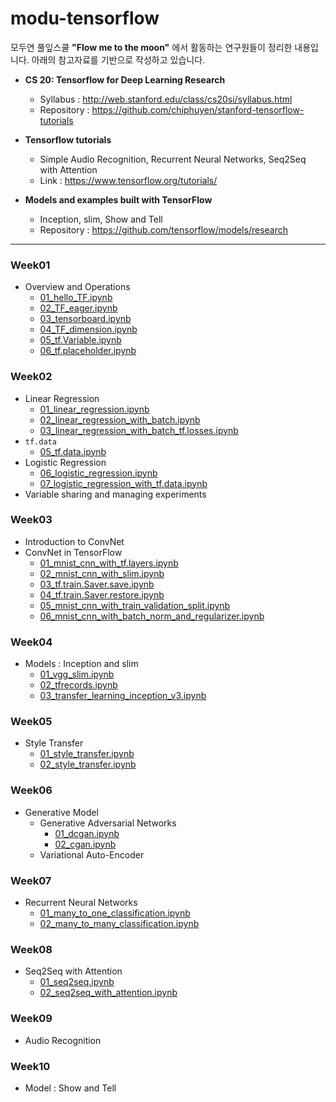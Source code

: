 # modu-tensorflow
모두연 풀잎스쿨 **"Flow me to the moon"** 에서 활동하는 연구원들이 정리한 내용입니다.
아래의 참고자료를 기반으로 작성하고 있습니다.

- **CS 20: Tensorflow for Deep Learning Research**
  - Syllabus : http://web.stanford.edu/class/cs20si/syllabus.html
  - Repository : https://github.com/chiphuyen/stanford-tensorflow-tutorials


- **Tensorflow tutorials**
  - Simple Audio Recognition, Recurrent Neural Networks, Seq2Seq with Attention
  - Link : https://www.tensorflow.org/tutorials/


- **Models and examples built with TensorFlow**
  -  Inception, slim, Show and Tell
  -  Repository : https://github.com/tensorflow/models/research

---
### Week01
- Overview and Operations
  - [01_hello_TF.ipynb](https://nbviewer.jupyter.org/github/modulabs/modu-tensorflow/blob/master/week01/01_hello_TF.ipynb)
  - [02_TF_eager.ipynb](https://nbviewer.jupyter.org/github/modulabs/modu-tensorflow/blob/master/week01/02_TF_eager.ipynb)
  - [03_tensorboard.ipynb](https://nbviewer.jupyter.org/github/modulabs/modu-tensorflow/blob/master/week01/03_tensorboard.ipynb)
  - [04_TF_dimension.ipynb](https://nbviewer.jupyter.org/github/modulabs/modu-tensorflow/blob/master/week01/04_TF_dimension.ipynb)
  - [05_tf.Variable.ipynb](https://nbviewer.jupyter.org/github/modulabs/modu-tensorflow/blob/master/week01/05_tf.Variable.ipynb)
  - [06_tf.placeholder.ipynb](https://nbviewer.jupyter.org/github/modulabs/modu-tensorflow/blob/master/week01/06_tf.placeholder.ipynb)

### Week02
- Linear Regression
  - [01_linear_regression.ipynb](https://nbviewer.jupyter.org/github/modulabs/modu-tensorflow/blob/master/week02/01_linear_regression.ipynb)
  - [02_linear_regression_with_batch.ipynb](https://nbviewer.jupyter.org/github/modulabs/modu-tensorflow/blob/master/week02/02_linear_regression_with_batch.ipynb)
  - [03_linear_regression_with_batch_tf.losses.ipynb](https://nbviewer.jupyter.org/github/modulabs/modu-tensorflow/blob/master/week02/03_linear_regression_with_batch_tf.losses.ipynb)
- `tf.data`
  - [05_tf.data.ipynb](https://nbviewer.jupyter.org/github/modulabs/modu-tensorflow/blob/master/week02/05_tf.data.ipynb)
- Logistic Regression
  - [06_logistic_regression.ipynb](https://nbviewer.jupyter.org/github/modulabs/modu-tensorflow/blob/master/week02/06_logistic_regression.ipynb)
  - [07_logistic_regression_with_tf.data.ipynb](https://nbviewer.jupyter.org/github/modulabs/modu-tensorflow/blob/master/week02/07_logistic_regression_with_tf.data.ipynb)
- Variable sharing and managing experiments

### Week03
- Introduction to ConvNet
- ConvNet in TensorFlow
  - [01_mnist_cnn_with_tf.layers.ipynb](https://nbviewer.jupyter.org/github/modulabs/modu-tensorflow/blob/master/week03/01_mnist_cnn_with_tf.layers.ipynb)
  - [02_mnist_cnn_with_slim.ipynb](https://nbviewer.jupyter.org/github/modulabs/modu-tensorflow/blob/master/week03/02_mnist_cnn_with_slim.ipynb)
  - [03_tf.train.Saver.save.ipynb](https://nbviewer.jupyter.org/github/modulabs/modu-tensorflow/blob/master/week03/03_tf.train.Saver.save.ipynb)
  - [04_tf.train.Saver.restore.ipynb](https://nbviewer.jupyter.org/github/modulabs/modu-tensorflow/blob/master/week03/04_tf.train.Saver.restore.ipynb)
  - [05_mnist_cnn_with_train_validation_split.ipynb](https://nbviewer.jupyter.org/github/modulabs/modu-tensorflow/blob/master/week03/05_mnist_cnn_with_train_validation_split.ipynb)
  - [06_mnist_cnn_with_batch_norm_and_regularizer.ipynb](https://nbviewer.jupyter.org/github/modulabs/modu-tensorflow/blob/master/week03/06_mnist_cnn_with_batch_norm_and_regularizer.ipynb)

### Week04
- Models : Inception and slim
  - [01_vgg_slim.ipynb](https://nbviewer.jupyter.org/github/modulabs/modu-tensorflow/blob/master/week04/01_vgg_slim.ipynb)
  - [02_tfrecords.ipynb](https://nbviewer.jupyter.org/github/modulabs/modu-tensorflow/blob/master/week04/02_tfrecords.ipynb)
  - [03_transfer_learning_inception_v3.ipynb](https://nbviewer.jupyter.org/github/modulabs/modu-tensorflow/blob/master/week04/03_transfer_learning_inception_v3.ipynb)

### Week05
- Style Transfer
  - [01_style_transfer.ipynb](https://nbviewer.jupyter.org/github/modulabs/modu-tensorflow/blob/master/week05/01_style_transfer.ipynb)
  - [02_style_transfer.ipynb](https://nbviewer.jupyter.org/github/modulabs/modu-tensorflow/blob/master/week05/02_style_transfer.ipynb)

### Week06
- Generative Model
  - Generative Adversarial Networks
    - [01_dcgan.ipynb](https://nbviewer.jupyter.org/github/modulabs/modu-tensorflow/blob/master/week06/01_dcgan.ipynb)
    - [02_cgan.ipynb](https://nbviewer.jupyter.org/github/modulabs/modu-tensorflow/blob/master/week06/02_cgan.ipynb)
  - Variational Auto-Encoder

### Week07
- Recurrent Neural Networks
  - [01_many_to_one_classification.ipynb](https://nbviewer.jupyter.org/github/modulabs/modu-tensorflow/blob/master/week07/01_many_to_one_classification.ipynb)
  - [02_many_to_many_classification.ipynb](https://nbviewer.jupyter.org/github/modulabs/modu-tensorflow/blob/master/week07/02_many_to_many_classification.ipynb)

### Week08
- Seq2Seq with Attention
  - [01_seq2seq.ipynb](https://nbviewer.jupyter.org/github/modulabs/modu-tensorflow/blob/master/week08/01_seq2seq.ipynb)
  - [02_seq2seq_with_attention.ipynb](https://nbviewer.jupyter.org/github/modulabs/modu-tensorflow/blob/master/week08/02_seq2seq_with_attention.ipynb)

### Week09
- Audio Recognition

### Week10
- Model : Show and Tell
